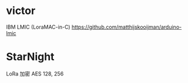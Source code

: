 


# victor

IBM LMIC (LoraMAC-in-C)
<https://github.com/matthijskooijman/arduino-lmic>  


# StarNight

LoRa 加密 AES 128, 256